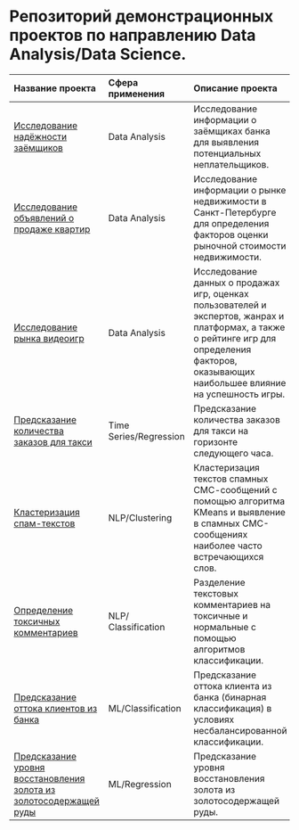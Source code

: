 # Репозиторий демонстрационных проектов по направлению Data Analysis/Data Science.

| Название проекта          |Сфера применения   |Описание проекта             | Используемые библиотеки     |
| :------------------------ |:----------------- |:----------------------------|:----------------------------|
| [Исследование надёжности заёмщиков](https://github.com/AlexeiGrib/yandex_empl/tree/main/Customer_outflow%20(analytics)) |Data Analysis| Исследование информации о заёмщиках банка для выявления потенциальных неплательщиков. |pandas|
| [Исследование объявлений о продаже квартир](https://github.com/AlexeiGrib/yandex_empl/tree/main/Real_estate_research%20(analytics)) |Data Analysis| Исследование информации о рынке недвижимости в Санкт-Петербурге для определения факторов оценки рыночной стоимости недвижимости. |pandas, matplotlib|
| [Исследование рынка видеоигр](https://github.com/AlexeiGrib/yandex_empl/tree/main/Videogames_research%20(analytics)) |Data Analysis| Исследование данных о продажах игр, оценках пользователей и экспертов, жанрах и платформах, а также о рейтинге игр для определения факторов, оказывающих наибольшее влияние на успешность игры. |pandas, scipy, matplotlib|
| [Предсказание количества заказов для такси](https://github.com/AlexeiGrib/yandex_empl/tree/main/Time_Series_the_number_of_orders_prediction) |Time Series/Regression| Предсказание количества заказов для такси на горизонте следующего часа. |pandas, numpy, statsmodels, sklearn, matplotlib|
| [Кластеризация спам-текстов](https://github.com/AlexeiGrib/yandex_empl/tree/main/NLP_spam%20clustering) |NLP/Clustering|Кластеризация текстов спамных СМС-сообщений с помощью алгоритма KMeans и выявление в спамных СМС-сообщениях наиболее часто встречающихся слов. |pandas, re, nltk, sklearn, matplotlib, wordcloud|
| [Определение токсичных комментариев](https://github.com/AlexeiGrib/yandex_empl/tree/main/NLP_toxic_comments_classification) |NLP/Сlassification| Разделение текстовых комментариев на токсичные и нормальные с помощью алгоритмов классификации. |pandas, numpy, re, nltk, sklearn, matplotlib|
| [Предсказание оттока клиентов из банка](https://github.com/AlexeiGrib/yandex_empl/tree/main/Customer_outflow%20(ML)) |ML/Сlassification| Предсказание оттока клиента из банка (бинарная классификация) в условиях несбалансированной классификации. |pandas, numpy, sklearn, matplotlib|
| [Предсказание уровня восстановления золота из золотосодержащей руды](https://github.com/AlexeiGrib/yandex_empl/tree/main/Gold_recovery) |ML/Regression| Предсказание уровня восстановления золота из золотосодержащей руды. |pandas, numpy, sklearn, matplotlib|
